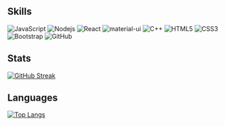 
## Skills
![JavaScript](https://img.shields.io/badge/-JavaScript-black?style=flat-square&logo=javascript)
![Nodejs](https://img.shields.io/badge/-Nodejs-black?style=flat-square&logo=Node.js)
![React](https://img.shields.io/badge/-React-black?style=flat-square&logo=react)
![material-ui](https://img.shields.io/badge/Material_UI-0081CB?style=flat-square&logo=mui&logoColor=white)
![C++](https://img.shields.io/badge/-C++-00599C?style=flat-square&logo=c)
![HTML5](https://img.shields.io/badge/-HTML5-E34F26?style=flat-square&logo=html5&logoColor=white)
![CSS3](https://img.shields.io/badge/-CSS3-1572B6?style=flat-square&logo=css3)
![Bootstrap](https://img.shields.io/badge/-Bootstrap-563D7C?style=flat-square&logo=bootstrap)
![GitHub](https://img.shields.io/badge/-GitHub-181717?style=flat-square&logo=github)


## Stats
[![GitHub Streak](https://streak-stats.demolab.com?user=OyunerdeneBattulga&show_icons=true&theme=onedark&hide_border=true&count_private=true)](https://git.io/streak-stats)



## Languages 
[![Top Langs](https://github-readme-stats.vercel.app/api/top-langs/?username=OyunerdeneBattulga&layout=compactshow_icons=true&theme=onedark&count_private=true)](https://github.com/OyunerdeneBattulga/github-readme-stats)
